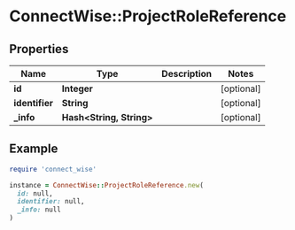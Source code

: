 # ConnectWise::ProjectRoleReference

## Properties

| Name | Type | Description | Notes |
| ---- | ---- | ----------- | ----- |
| **id** | **Integer** |  | [optional] |
| **identifier** | **String** |  | [optional] |
| **_info** | **Hash&lt;String, String&gt;** |  | [optional] |

## Example

```ruby
require 'connect_wise'

instance = ConnectWise::ProjectRoleReference.new(
  id: null,
  identifier: null,
  _info: null
)
```

